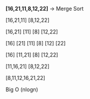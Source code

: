**[16,21,11,8,12,22]** -> Merge Sort

[16,21,11]              [8,12,22] 

[16,21] [11]             [8] [12,22] 

[16] [21] [11]       	[8] [12] [22]

[16] [11,21]             [8]  [12,22]

[11,16,21]				[8,12,22]

[8,11,12,16,21,22]

Big O (nlogn)

